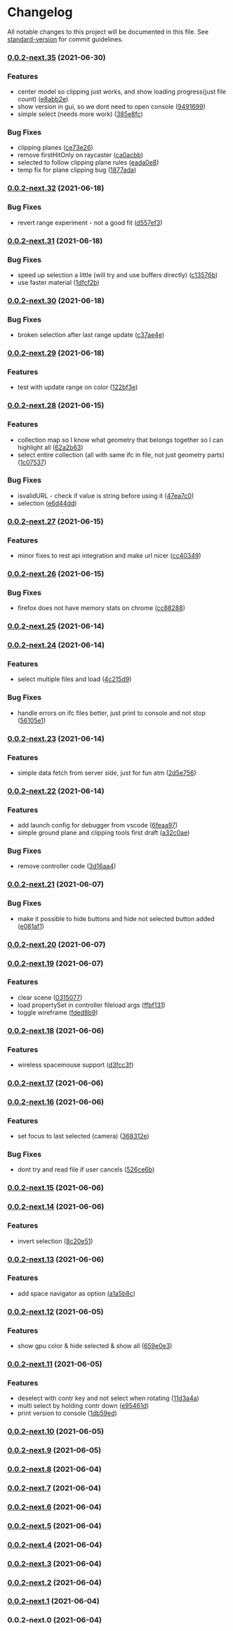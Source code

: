 # Changelog

All notable changes to this project will be documented in this file. See [standard-version](https://github.com/conventional-changelog/standard-version) for commit guidelines.

### [0.0.2-next.35](https://github.com/simple-html/simple-html/compare/v0.0.2-next.32...v0.0.2-next.35) (2021-06-30)


### Features

* center model so clipping just works, and show loading progress(just file count) ([e8abb2e](https://github.com/simple-html/simple-html/commits/e8abb2e9fdd809d188ee1a6c25a27c3ce41e06ce))
* show version in gui, so we dont need to open console ([9491699](https://github.com/simple-html/simple-html/commits/9491699a8e685da9060694cd41abf6a66dd60457))
* simple select (needs more work) ([385e8fc](https://github.com/simple-html/simple-html/commits/385e8fca0b9ecbb455cac740935334e7c4fecf24))


### Bug Fixes

* clipping planes ([ce73e26](https://github.com/simple-html/simple-html/commits/ce73e2617a30ad81dd35e73fb7bef2f50fa54b0e))
* remove firstHitOnly on raycaster ([ca0acbb](https://github.com/simple-html/simple-html/commits/ca0acbb1ae096da31242ae70bf4c344faacc6c18))
* selected to follow clipping plane rules ([eada0e8](https://github.com/simple-html/simple-html/commits/eada0e88a1a6127199805ecbdf2579e0db4989d4))
* temp fix for plane clipping bug ([1877ada](https://github.com/simple-html/simple-html/commits/1877adab5231bfcee9c51929bdc2251df1bf3a4f))

### [0.0.2-next.32](https://github.com/simple-html/simple-html/compare/v0.0.2-next.31...v0.0.2-next.32) (2021-06-18)

### Bug Fixes

-   revert range experiment - not a good fit
    ([d557ef3](https://github.com/simple-html/simple-html/commits/d557ef37a249e81723028c709dffe1467c3fef0c))

### [0.0.2-next.31](https://github.com/simple-html/simple-html/compare/v0.0.2-next.30...v0.0.2-next.31) (2021-06-18)

### Bug Fixes

-   speed up selection a little (will try and use buffers directly)
    ([c13576b](https://github.com/simple-html/simple-html/commits/c13576b123f641011b47ee956de7a85c667cf305))
-   use faster material
    ([1dfcf2b](https://github.com/simple-html/simple-html/commits/1dfcf2b9d882aede986db9836965a8e58e6c9755))

### [0.0.2-next.30](https://github.com/simple-html/simple-html/compare/v0.0.2-next.29...v0.0.2-next.30) (2021-06-18)

### Bug Fixes

-   broken selection after last range update
    ([c37ae4e](https://github.com/simple-html/simple-html/commits/c37ae4e49996fef585076b3a2e652056d972ca33))

### [0.0.2-next.29](https://github.com/simple-html/simple-html/compare/v0.0.2-next.28...v0.0.2-next.29) (2021-06-18)

### Features

-   test with update range on color
    ([122bf3e](https://github.com/simple-html/simple-html/commits/122bf3e5450f72cb779e1fa41dd8f066058813b0))

### [0.0.2-next.28](https://github.com/simple-html/simple-html/compare/v0.0.2-next.27...v0.0.2-next.28) (2021-06-15)

### Features

-   collection map so I know what geometry that belongs together so I can highlight all
    ([62a2b63](https://github.com/simple-html/simple-html/commits/62a2b6333a6215284351851253d18083d422d3d8))
-   select entire collection (all with same ifc in file, not just geometry parts)
    ([1c07537](https://github.com/simple-html/simple-html/commits/1c075377f61b234f3e9c718052b64075c01cba57))

### Bug Fixes

-   isvalidURL - check if value is string before using it
    ([47ea7c0](https://github.com/simple-html/simple-html/commits/47ea7c0ae54f333c6387a146a48ab408a0e85830))
-   selection
    ([e6d44dd](https://github.com/simple-html/simple-html/commits/e6d44dde80eadc1bdd10ff55d70d424e214e6ff4))

### [0.0.2-next.27](https://github.com/simple-html/simple-html/compare/v0.0.2-next.26...v0.0.2-next.27) (2021-06-15)

### Features

-   minor fixes to rest api integration and make url nicer
    ([cc40349](https://github.com/simple-html/simple-html/commits/cc4034950dece8ed867a3d1b568c15b5e5e9a223))

### [0.0.2-next.26](https://github.com/simple-html/simple-html/compare/v0.0.2-next.25...v0.0.2-next.26) (2021-06-15)

### Bug Fixes

-   firefox does not have memory stats on chrome
    ([cc88288](https://github.com/simple-html/simple-html/commits/cc8828842bc1c4cbc1d9b7352a076015e51d2526))

### [0.0.2-next.25](https://github.com/simple-html/simple-html/compare/v0.0.2-next.24...v0.0.2-next.25) (2021-06-14)

### [0.0.2-next.24](https://github.com/simple-html/simple-html/compare/v0.0.2-next.23...v0.0.2-next.24) (2021-06-14)

### Features

-   select multiple files and load
    ([4c215d9](https://github.com/simple-html/simple-html/commits/4c215d9e78f41319986fd29902cfbf5c03c5d044))

### Bug Fixes

-   handle errors on ifc files better, just print to console and not stop
    ([56105e1](https://github.com/simple-html/simple-html/commits/56105e1b22c4aa989a6a9af8e948af729fc9dab3))

### [0.0.2-next.23](https://github.com/simple-html/simple-html/compare/v0.0.2-next.22...v0.0.2-next.23) (2021-06-14)

### Features

-   simple data fetch from server side, just for fun atm
    ([2d5e756](https://github.com/simple-html/simple-html/commits/2d5e756fd2dc68c353bd7486afdb6df723b2e532))

### [0.0.2-next.22](https://github.com/simple-html/simple-html/compare/v0.0.2-next.21...v0.0.2-next.22) (2021-06-14)

### Features

-   add launch config for debugger from vscode
    ([6feaa97](https://github.com/simple-html/simple-html/commits/6feaa9740a35144aa0d7b0a61c76d6544aaf1d20))
-   simple ground plane and clipping tools first draft
    ([a32c0ae](https://github.com/simple-html/simple-html/commits/a32c0ae3f620616f9aa3ab34e39ca5be9876ef26))

### Bug Fixes

-   remove controller code
    ([3d16aa4](https://github.com/simple-html/simple-html/commits/3d16aa4a23bb1b0d9fe3a7b373cdc19855d0304f))

### [0.0.2-next.21](https://github.com/simple-html/simple-html/compare/v0.0.2-next.20...v0.0.2-next.21) (2021-06-07)

### Bug Fixes

-   make it possible to hide buttons and hide not selected button added
    ([e081af1](https://github.com/simple-html/simple-html/commits/e081af1f432bd6683bf48e2b84899a11535e46f5))

### [0.0.2-next.20](https://github.com/simple-html/simple-html/compare/v0.0.2-next.19...v0.0.2-next.20) (2021-06-07)

### [0.0.2-next.19](https://github.com/simple-html/simple-html/compare/v0.0.2-next.18...v0.0.2-next.19) (2021-06-07)

### Features

-   clear scene
    ([0315077](https://github.com/simple-html/simple-html/commits/0315077bbf9076df9f5e98bcd98e783f03fec2ea))
-   load propertySet in controller fileload args
    ([ffbf131](https://github.com/simple-html/simple-html/commits/ffbf13122b9a2fa100ea45378f1ae24dc4cd6856))
-   toggle wireframe
    ([fded8b9](https://github.com/simple-html/simple-html/commits/fded8b9a790d554a10b70c35b5b4cafaa343d053))

### [0.0.2-next.18](https://github.com/simple-html/simple-html/compare/v0.0.2-next.17...v0.0.2-next.18) (2021-06-06)

### Features

-   wireless spacemouse support
    ([d3fcc3f](https://github.com/simple-html/simple-html/commits/d3fcc3ff2a82c0e5287762c6c29246f9d8f07991))

### [0.0.2-next.17](https://github.com/simple-html/simple-html/compare/v0.0.2-next.16...v0.0.2-next.17) (2021-06-06)

### [0.0.2-next.16](https://github.com/simple-html/simple-html/compare/v0.0.2-next.15...v0.0.2-next.16) (2021-06-06)

### Features

-   set focus to last selected (camera)
    ([368312e](https://github.com/simple-html/simple-html/commits/368312e1a5604d456f7f19c3c349b730df173dea))

### Bug Fixes

-   dont try and read file if user cancels
    ([526ce6b](https://github.com/simple-html/simple-html/commits/526ce6bc1310af919d891ea15bdfd763be1c8f02))

### [0.0.2-next.15](https://github.com/simple-html/simple-html/compare/v0.0.2-next.14...v0.0.2-next.15) (2021-06-06)

### [0.0.2-next.14](https://github.com/simple-html/simple-html/compare/v0.0.2-next.13...v0.0.2-next.14) (2021-06-06)

### Features

-   invert selection
    ([8c20e51](https://github.com/simple-html/simple-html/commits/8c20e511e7da9811bae919230a38a97efc9355ac))

### [0.0.2-next.13](https://github.com/simple-html/simple-html/compare/v0.0.2-next.12...v0.0.2-next.13) (2021-06-06)

### Features

-   add space navigator as option
    ([a1a5b8c](https://github.com/simple-html/simple-html/commits/a1a5b8c997d09b8379ce59f04ad38a2a22442266))

### [0.0.2-next.12](https://github.com/simple-html/simple-html/compare/v0.0.2-next.11...v0.0.2-next.12) (2021-06-05)

### Features

-   show gpu color & hide selected & show all
    ([659e0e3](https://github.com/simple-html/simple-html/commits/659e0e318a1e75c6b4fac5acd8cfed9d1a31c62d))

### [0.0.2-next.11](https://github.com/simple-html/simple-html/compare/v0.0.2-next.10...v0.0.2-next.11) (2021-06-05)

### Features

-   deselect with contr key and not select when rotating
    ([11d3a4a](https://github.com/simple-html/simple-html/commits/11d3a4ac3453dcd52d959572660555bfc0686aa8))
-   multi select by holding contr down
    ([e95461d](https://github.com/simple-html/simple-html/commits/e95461d501d11255394b05696a66dae5a816112c))
-   print version to console
    ([1db59ed](https://github.com/simple-html/simple-html/commits/1db59ed9077582db7981868ce6450f58424bb27d))

### [0.0.2-next.10](https://github.com/simple-html/simple-html/compare/v0.0.2-next.9...v0.0.2-next.10) (2021-06-05)

### [0.0.2-next.9](https://github.com/simple-html/simple-html/compare/v0.0.2-next.8...v0.0.2-next.9) (2021-06-05)

### [0.0.2-next.8](https://github.com/simple-html/simple-html/compare/v0.0.2-next.7...v0.0.2-next.8) (2021-06-04)

### [0.0.2-next.7](https://github.com/simple-html/simple-html/compare/v0.0.2-next.6...v0.0.2-next.7) (2021-06-04)

### [0.0.2-next.6](https://github.com/simple-html/simple-html/compare/v0.0.2-next.5...v0.0.2-next.6) (2021-06-04)

### [0.0.2-next.5](https://github.com/simple-html/simple-html/compare/v0.0.2-next.4...v0.0.2-next.5) (2021-06-04)

### [0.0.2-next.4](https://github.com/simple-html/simple-html/compare/v0.0.2-next.3...v0.0.2-next.4) (2021-06-04)

### [0.0.2-next.3](https://github.com/simple-html/simple-html/compare/v0.0.2-next.2...v0.0.2-next.3) (2021-06-04)

### [0.0.2-next.2](https://github.com/simple-html/simple-html/compare/v0.0.2-next.1...v0.0.2-next.2) (2021-06-04)

### [0.0.2-next.1](https://github.com/simple-html/simple-html/compare/v0.0.2-next.0...v0.0.2-next.1) (2021-06-04)

### 0.0.2-next.0 (2021-06-04)
